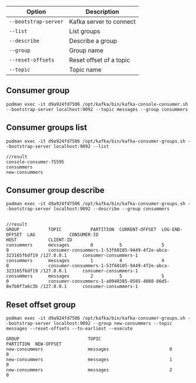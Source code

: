 | **Option**             | **Description**                     |  
|-------------------------|-------------------------------------|  
| `--bootstrap-server`    | Kafka server to connect            |  
| `--list`                | List groups                        |  
| `--describe`            | Describe a group                   |  
| `--group`               | Group name                         |  
| `--reset-offsets`       | Reset offset of a topic            |  
| `--topic`               | Topic name                         |  


## Consumer group
```
podman exec -it d9a924fd7506 /opt/kafka/bin/kafka-console-consumer.sh --bootstrap-server localhost:9092 --topic messages --group consummers
```

## Consumer groups list
```
podman exec -it d9a924fd7506 /opt/kafka/bin/kafka-consumer-groups.sh --bootstrap-server localhost:9092 --list

//result
console-consumer-75595
consummers
new-consummers
```

## Consumer group describe
```
podman exec -it d9a924fd7506 /opt/kafka/bin/kafka-consumer-groups.sh --bootstrap-server localhost:9092 --describe --group consummers


//result
GROUP           TOPIC           PARTITION  CURRENT-OFFSET  LOG-END-OFFSET  LAG             CONSUMER-ID                                                HOST            CLIENT-ID
consummers      messages        0          5               5               0               consumer-consummers-1-53f60105-9449-4f2e-abca-323165f6df19 /127.0.0.1      consumer-consummers-1
consummers      messages        1          4               4               0               consumer-consummers-1-53f60105-9449-4f2e-abca-323165f6df19 /127.0.0.1      consumer-consummers-1
consummers      messages        2          5               5               0               consumer-consummers-1-a0940385-8585-4088-86d5-8e7b0f7a6c3b /127.0.0.1      consumer-consummers-1
```

## Reset offset group
```
podman exec -it d9a924fd7506 /opt/kafka/bin/kafka-consumer-groups.sh --bootstrap-server localhost:9092 --group new-consummers --topic messages --reset-offsets --to-earliest --execute

GROUP                          TOPIC                          PARTITION  NEW-OFFSET     
new-consummers                 messages                       0          0              
new-consummers                 messages                       1          0              
new-consummers                 messages                       2          0              
```